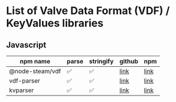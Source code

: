 # List of Valve Data Format (VDF) / KeyValues libraries

## Javascript

| npm name | parse | stringify | github | npm |
|----------|-------|-----------|--------|-----|
| @node-steam/vdf | ✅ | ✅ | [link](https://github.com/node-steam/vdf) | [link](https://www.npmjs.com/package/@node-steam/vdf) |
| vdf-parser | ✅ | ✅ | [link](https://github.com/p0358/vdf-parser) | [link](https://www.npmjs.com/package/vdf-parser) |
| kvparser | ✅ | ✅ | [link](https://github.com/DoctorMcKay/node-kvparser) | [link](https://www.npmjs.com/package/kvparser) |
